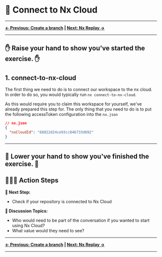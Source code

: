 # 📖 Connect to Nx Cloud

---

**[← Previous: Create a branch](./11-create-a-branch.md) | [Next: Nx Replay →](./13-distributed-caching.md)**

---

✋ Raise your hand to show you've started the exercise. ✋
---

## 1. connect-to-nx-cloud

The first thing we need to do is to connect our workspace to the nx cloud.
In order to do so, you would typically run `nx connect-to-nx-cloud`.

As this would require you to claim this workspace for yourself, we've already prepared this step for.
The only thing that you need to do is to put the following accessToken configuration into the `nx.json`

```json
// nx.json
{
  "nxCloudId": "68822d24ce93cc846733d692"
}
```

---
👏 Lower your hand to show you've finished the exercise. 👏
---

## 🏃‍♂️‍➡️ Action Steps

**👟 Next Step:**
- Check if your repository is connected to Nx Cloud

**🧠 Discussion Topics:**
- Who would need to be part of the conversation if you wanted to start using Nx Cloud?
- What value would they need to see?

---

**[← Previous: Create a branch](./11-create-a-branch.md) | [Next: Nx Replay →](./13-distributed-caching.md)**

---
